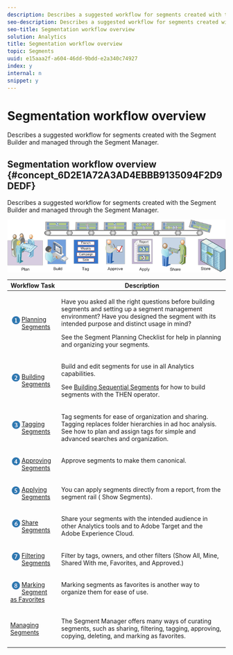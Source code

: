 ```yaml
---
description: Describes a suggested workflow for segments created with the Segment Builder and managed through the Segment Manager.
seo-description: Describes a suggested workflow for segments created with the Segment Builder and managed through the Segment Manager.
seo-title: Segmentation workflow overview
solution: Analytics
title: Segmentation workflow overview
topic: Segments
uuid: e15aaa2f-a604-46dd-9bdd-e2a340c74927
index: y
internal: n
snippet: y
---
```


# Segmentation workflow overview

Describes a suggested workflow for segments created with the Segment Builder and managed through the Segment Manager.

## Segmentation workflow overview {#concept_6D2E1A72A3AD4EBBB9135094F2D9DEDF}

Describes a suggested workflow for segments created with the Segment Builder and managed through the Segment Manager.

<!-- 

seg_workflow.xml

 -->

![](assets/seg_workflow.png)

<table id="table_1BA135D9953142C08CA4EE0E9262C8F9"> 
 <thead> 
  <tr> 
   <th colname="col1" class="entry"> Workflow Task </th> 
   <th colname="col2" class="entry"> Description </th> 
  </tr> 
 </thead>
 <tbody> 
  <tr> 
   <td colname="col1" valign="middle" align="left"> <p><img placement="break" align="left"  src="assets/step1_icon.png" id="image_ABA2B0CAE02B4D92860D304A9B4A0933" /> <a href="../../../components/c-segmentation/c-segmentation-workflow/seg-plan.md#concept_D8BE6AB8D8E540E58C3462F9E02F4847" format="dita" scope="local"> Planning Segments</a> </p> </td> 
   <td colname="col2" valign="top" align="left"> <p>Have you asked all the right questions before building segments and setting up a segment management environment? Have you designed the segment with its intended purpose and distinct usage in mind? </p> <p>See the Segment Planning Checklist for help in planning and organizing your segments. </p> </td> 
  </tr> 
  <tr> 
   <td colname="col1" valign="middle" align="left"> <p><img placement="break" align="left"  src="assets/step2_icon.png" id="image_E08CFAF3C6304149ADD1969295719374" /> <a href="../../../components/c-segmentation/c-segmentation-workflow/seg-build.md#concept_BD4C17B01C5B4E378D0C14C852D055D4" format="dita" scope="local"> Building Segments </a> </p> </td> 
   <td colname="col2" valign="top" align="left"> <p>Build and edit segments for use in all Analytics capabilities. </p> <p>See <a href="../../../components/c-segmentation/c-segmentation-workflow/seg-sequential-build.md#concept_83AEC78CD25F442EBEE364856A889560" format="dita" scope="local"> Building Sequential Segments</a> for how to build segments with the THEN operator. </p> </td> 
  </tr> 
  <tr> 
   <td colname="col1" valign="middle" align="left"> <p><img placement="break" align="left"  src="assets/step3_icon.png" id="image_47F7BD9D28124244AED0DAE49C279BDA" /> <a href="../../../components/c-segmentation/c-segmentation-workflow/seg-tag.md#concept_CD892CEB326C4986A1B67487052DBA50" format="dita" scope="local"> Tagging Segments</a> </p> </td> 
   <td colname="col2" valign="top" align="left"> <p>Tag segments for ease of organization and sharing. Tagging replaces folder hierarchies in <span class="keyword"> ad hoc analysis</span>. See how to plan and assign tags for simple and advanced searches and organization. </p> </td> 
  </tr> 
  <tr> 
   <td colname="col1" valign="middle" align="left"> <p><img placement="break" align="left"  src="assets/step4_icon.png" id="image_EBE21C67B34646D2949D3429485C555C" /> <a href="../../../components/c-segmentation/c-segmentation-workflow/seg-approve.md#concept_DF477F151A9E483A92ED1DDAAF035953" format="dita" scope="local"> Approving Segments</a> </p> </td> 
   <td colname="col2" valign="top" align="left"> <p>Approve segments to make them canonical. </p> </td> 
  </tr> 
  <tr> 
   <td colname="col1" valign="middle" align="left"> <p><img placement="break" align="left"  src="assets/step5_icon.png" id="image_55B8B2032C034F199291F5BCEE32F585" /> <a href="../../../components/c-segmentation/c-segmentation-workflow/t-seg-apply.md#task_13E69C7D428A43EF9CCCA7F1104F1E8F" format="dita" scope="local"> Applying Segments</a> </p> </td> 
   <td colname="col2" valign="top" align="left"> <p>You can apply segments directly from a report, from the segment rail (<span class="uicontrol"> Show Segments</span>). </p> </td> 
  </tr> 
  <tr> 
   <td colname="col1" valign="middle" align="left"> <p><img placement="break" align="left"  src="assets/step6_icon.png" id="image_5B467C413445415C8DF0DA5F518B3663" /> <a href="../../../components/c-segmentation/c-segmentation-workflow/t-seg-share.md#task_7DC54643083E42C28F918E4F0845C5A5" format="dita" scope="local"> Share Segments</a> </p> </td> 
   <td colname="col2" valign="top" align="left"> <p>Share your segments with the intended audience in other Analytics tools and to Adobe Target and the Adobe Experience Cloud. </p> </td> 
  </tr> 
  <tr> 
   <td colname="col1" valign="middle" align="left"> <p><img placement="break" align="left"  src="assets/step7_icon.png" id="image_B5AD3F1CB9AD4F9F8312B731FA81223D" /> <a href="../../../components/c-segmentation/c-segmentation-workflow/t-seg-filter.md#task_B59946C6D38945629C1FEACF80A85746" format="dita" scope="local"> Filtering Segments</a> </p> </td> 
   <td colname="col2" valign="top" align="left"> <p>Filter by tags, owners, and other filters (Show All, Mine, Shared With me, Favorites, and Approved.) </p> </td> 
  </tr> 
  <tr> 
   <td colname="col1" valign="middle" align="left"> <p><img placement="break" align="left"  src="assets/step8_icon.png" id="image_1AC6288982A8463C91B809644AA979FC" /> <a href="../../../components/c-segmentation/c-segmentation-workflow/t-seg-favorite.md#task_F45DFA3FBF0C4082B46A0D032CB20FC5" format="dita" scope="local"> Marking Segment as Favorites</a> </p> </td> 
   <td colname="col2" valign="top" align="left"> <p>Marking segments as favorites is another way to organize them for ease of use. </p> </td> 
  </tr> 
  <tr> 
   <td colname="col1" valign="middle" align="left"> <p><a href="../../../components/c-segmentation/c-segmentation-workflow/seg-manage.md#concept_7A2E019317864065B7C641DC3315928F" format="dita" scope="local"> Managing Segments</a> </p> </td> 
   <td colname="col2" valign="top" align="left"> <p>The Segment Manager offers many ways of curating segments, such as sharing, filtering, tagging, approving, copying, deleting, and marking as favorites. </p> </td> 
  </tr> 
 </tbody> 
</table>

